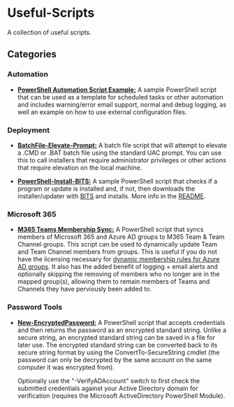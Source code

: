 # Useful-Scripts
A collection of useful scripts.

## Categories
### Automation
- **[PowerShell Automation Script Example:](/Automation/PowerShell%20Automation%20Script%20Example)** A sample PowerShell script that can be used as a template for scheduled tasks or other automation and includes warning/error email support, normal and debug logging, as well an example on how to use external configuration files.

### Deployment
- **[BatchFile-Elevate-Prompt:](/Deployment/BatchFile-Elevate-Prompt)** A batch file script that will attempt to elevate a .CMD or .BAT batch file using the standard UAC prompt. You can use this to call installers that require administrator privileges or other actions that require elevation on the local machine.

- **[PowerShell-Install-BITS:](/Deployment/PowerShell-Install-BITS)** A sample PowerShell script that checks if a program or update is installed and, if not, then downloads the installer/updater with [BITS](https://docs.microsoft.com/en-us/windows/win32/bits/background-intelligent-transfer-service-portal) and installs. More info in the [README](/Deployment/PowerShell-Install-BITS).

### Microsoft 365
- **[M365 Teams Membership Sync:](/Microsoft%20365/Teams%20Membership%20Sync)** A PowerShell script that syncs members of Microsoft 365 and Azure AD groups to M365 Team & Team Channel groups. This script can be used to dynamically update Team and Team Channel members from groups. This is useful if you do not have the licensing necessary for [dynamic membership rules for Azure AD groups](https://learn.microsoft.com/en-us/azure/active-directory/enterprise-users/groups-dynamic-membership). It also has the added benefit of logging + email alerts and optionally skipping the removing of members who no longer are in the mapped group(s), allowing them to remain members of Teams and Channels they have perviously been added to.

### Password Tools
- **[New-EncryptedPassword:](/Password%20Tools/New-EncryptedPassword)** A PowerShell script that accepts credentials and then returns the password as an encrypted standard string. Unlike a secure string, an encrypted standard string can be saved in a file for later use. The encrypted standard string can be converted back to its secure string format by using the ConvertTo-SecureString cmdlet (the password can only be decrypted by the same account on the same computer it was encrypted from).

    Optionally use the "-VerifyADAccount" switch to first check the submitted credentials against your Active Directory domain for verification (requires the Microsoft ActiveDirectory PowerShell Module).
